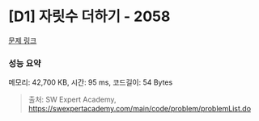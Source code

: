 # [D1] 자릿수 더하기 - 2058 

[문제 링크](https://swexpertacademy.com/main/code/problem/problemDetail.do?contestProbId=AV5QPRjqA10DFAUq) 

### 성능 요약

메모리: 42,700 KB, 시간: 95 ms, 코드길이: 54 Bytes



> 출처: SW Expert Academy, https://swexpertacademy.com/main/code/problem/problemList.do